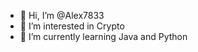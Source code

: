 - 👋 Hi, I’m @Alex7833
- 👀 I’m interested in Crypto
- 🌱 I’m currently learning Java and Python
<!---
Alex7833/Alex7833 is a ✨ special ✨ repository because its `README.md` (this file) appears on your GitHub profile.
You can click the Preview link to take a look at your changes.
--->
